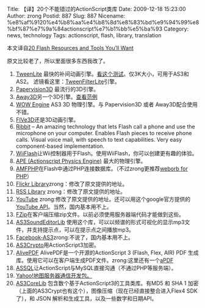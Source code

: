 Title: 【译】20个不能错过的ActionScript类库
Date: 2009-12-18 15:23:00
Author: zrong
Postid: 887
Slug: 887
Nicename: %e8%af%9120%e4%b8%aa%e4%b8%8d%e8%83%bd%e9%94%99%e8%bf%87%e7%9a%84actionscript%e7%b1%bb%e5%ba%93
Category: news, technology
Tags: actionscript, flash, library, translation

本文译自[20 Flash Resources and Tools You’ll
Want](http://www.weberdesignlabs.com/blog/2008/08/20-flash-resources-and-tools-youll-want/)

原文比较老了，所以里面很多东西我改了。

1.  [TweenLite](http://blog.greensock.com/tweenliteas3/ "TweenLite")
    最快的补间动画引擎。[看这个测试](http://blog.greensock.com/tweening-speed-test/ "Speed Test")。仅3K大小，可用于AS3和
    AS2。
    滤镜看这里：[TweenFilterLite](http://www.greensock.com/ActionScript/TweenFilterLiteAS3/ "TweenFilterLiteAS3")引擎。
2.  [Papervision3D](http://code.google.com/p/papervision3d/ "Papervision3D")
    最流行的3D引擎。
3.  [Away3D](http://away3d.com/ "Away3D")另一个3D引擎。[查看范例](http://www.closier.nl/playground/greenplanet.html "Green Planet Demo")
4.  [WOW
    Engine](http://seraf.mediabox.fr/wow-engine/as3-3d-physics-engine-wow-engine/ "WOW-Engine")
    AS3 3D 物理引擎。与 Papervision3D 或者 Away3D配合使用不错。
5.  [FIVe3D](http://five3d.mathieu-badimon.com/ "FIVe3D")还是3D动画引擎。
6.  [Ribbit](http://developer.ribbit.com "Ribbit") – An amazing
    technology that lets Flash call a phone and use the microphone on
    your computer. Enables Flash pieces to receive phone calls. Visual
    voice mail, with speech to text capabilities. Very easy
    component-based implementation.
7.  [WiiFlash](http://wiiflash.bytearray.org/ "WiiFlash")让Wii控制器用于Flash。使用WiiFlash，你可以创建更有趣的体验。
8.  [APE (Actionscript Physics Engine)](http://www.cove.org/ape/ "APE")
    最大的物理引擎。
9.  [AMFPHP](http://www.amfphp.org/ "AMFPHP")在Flash中通过PHP连接数据库。（不过zrong更推荐[weborb
    for PHP](http://www.themidnightcoders.com/products/weborb-for-php)）
10. [Flickr
    Library](http://code.google.com/p/as3flickrlib/ "Flickr")zrong：修改了原文提供的地址。
11. [RSS
    Library](http://code.google.com/p/as3syndicationlib/ "RSS Library")
    zrong：修改了原文提供的地址。
12. [YouTube](http://code.google.com/p/as3youtubelib/ "YouTube")
    zrong:修改了原文提供的地址。还可以用这个google官方提供的[YouTube
    API](http://code.google.com/intl/en/apis/youtube/flash_api_reference.html)。当然，国内基本用不上。
13. [FZip](http://codeazur.com.br/lab/fzip/ "FZip")在客户端压缩zip文件。以前必须使用服务器端代码才能做到这些。
14. [AS3SoundEditorLib](http://code.google.com/p/as3soundeditorlib/ "AS3SoundEditorLib")
    使用这个库，可以以频谱的形式可视化的显示mp3文件，并支持提示点，可以在提示点之间播放mp3。
15. [Facebook-AS3](http://code.google.com/p/facebook-as3/ "Facebook-AS3")zrong:不说了，国内基本用不上。
16. [AS3Crypto](http://code.google.com/p/as3crypto/ "AS3Crypto")用ActionScript3加密。
17. [AlivePDF](http://code.google.com/p/alivepdf/ "AlivePDF")
    AlivePDF是一个开源的ActionScript 3 (Flash, Flex, AIR) PDF
    生成库。使用它可以在客户端生成PDF文件。zrong:这里还有一个[aPDF](http://code.google.com/p/apdf/)
18. [ASSQL](http://code.google.com/p/assql/ "ASSQL")让ActionScript与MySQL直接沟通（不通过PHP等服务端）。
19. <a title="Yahoo! Maps Communication Kit" href="http://developer.yahoo.com/flash/astra-webapis/" target="_blank">Yahoo!地图服务器通信开发包。
20. [AS3CoreLib](http://code.google.com/p/as3corelib/ "AS3CoreLib")
    包含数个基于ActionScript3的工具类库。有MD5 和 SHA 1
    加密（上面的AS3Crypt也有这个），图像压缩（现在已经直接整合进入Flex4
    SDK了），和 JSON 解析和生成工具，以及一些数字和日期API。

